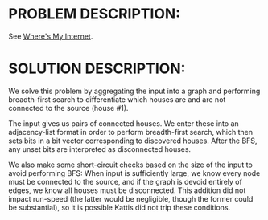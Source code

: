 # PROBLEM DESCRIPTION:
See [Where's My Internet](https://open.kattis.com/problems/wheresmyinternet).

# SOLUTION DESCRIPTION:
We solve this problem by aggregating the input into a graph and performing breadth-first search to differentiate which houses are and are not connected to the source (house #1).

The input gives us pairs of connected houses. We enter these into an adjacency-list format in order to perform breadth-first search, which then sets bits in a bit vector corresponding to discovered houses. After the BFS, any unset bits are interpreted as disconnected houses.

We also make some short-circuit checks based on the size of the input to avoid performing BFS: When input is sufficiently large, we know every node must be connected to the source, and if the graph is devoid entirely of edges, we know all houses must be disconnected. This addition did not impact run-speed (the latter would be negligible, though the former could be substantial), so it is possible Kattis did not trip these conditions.
